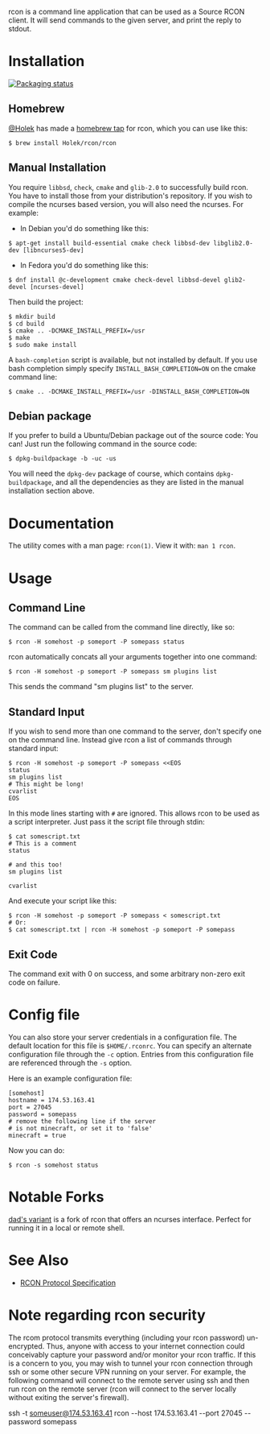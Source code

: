 rcon is a command line application that can be used as a Source RCON client.
It will send commands to the given server, and print the reply to stdout.

# Installation

[![Packaging status](https://repology.org/badge/vertical-allrepos/rcon.svg)](https://repology.org/project/rcon/versions)

## Homebrew

[@Holek](https://github.com/Holek) has made a
[homebrew tap](https://github.com/Holek/homebrew-rcon) for rcon, which you can
use like this:

```
$ brew install Holek/rcon/rcon
```

## Manual Installation

You require ```libbsd```, ```check```, ```cmake``` and ```glib-2.0```
to successfully build rcon. You have to install those from your distribution's
repository. If you wish to compile the ncurses based version, you will also need
the ncurses. For example:

- In Debian you'd do something like this:
```shell
$ apt-get install build-essential cmake check libbsd-dev libglib2.0-dev [libncurses5-dev]
```

- In Fedora you'd do something like this:
```shell
$ dnf install @c-development cmake check-devel libbsd-devel glib2-devel [ncurses-devel]
```

Then build the project:

```shell
$ mkdir build
$ cd build
$ cmake .. -DCMAKE_INSTALL_PREFIX=/usr
$ make
$ sudo make install
```

A ```bash-completion``` script is available, but not installed by default.
If you use bash completion simply specify ```INSTALL_BASH_COMPLETION=ON``` on
the cmake command line:

```shell
$ cmake .. -DCMAKE_INSTALL_PREFIX=/usr -DINSTALL_BASH_COMPLETION=ON
```

## Debian package

If you prefer to build a Ubuntu/Debian package out of the source code: You can!
Just run the following command in the source code:

```
$ dpkg-buildpackage -b -uc -us
```

You will need the `dpkg-dev` package of course, which contains
`dpkg-buildpackage`, and all the dependencies as they are listed in the manual
installation section above.

# Documentation

The utility comes with a man page: ```rcon(1)```. View it with:
```man 1 rcon```.

# Usage

## Command Line

The command can be called from the command line directly, like so:

```
$ rcon -H somehost -p someport -P somepass status
```

rcon automatically concats all your arguments together into one command:

```
$ rcon -H somehost -p someport -P somepass sm plugins list
```

This sends the command "sm plugins list" to the server.

## Standard Input

If you wish to send more than one command to the server, don't specify one on
the command line. Instead give rcon a list of commands through standard input:

```shell
$ rcon -H somehost -p someport -P somepass <<EOS
status
sm plugins list
# This might be long!
cvarlist
EOS
```

In this mode lines starting with ```#``` are ignored. This allows rcon to be
used as a script interpreter. Just pass it the script file through stdin:

```shell
$ cat somescript.txt
# This is a comment
status

# and this too!
sm plugins list

cvarlist
```

And execute your script like this:

```shell
$ rcon -H somehost -p someport -P somepass < somescript.txt
# Or:
$ cat somescript.txt | rcon -H somehost -p someport -P somepass
```

## Exit Code

The command exit with 0 on success, and some arbitrary non-zero exit code on
failure.

# Config file

You can also store your server credentials in a configuration file. The default
location for this file is ```$HOME/.rconrc```. You can specify an alternate
configuration file through the ```-c``` option. Entries from this configuration
file are referenced through the ```-s``` option.

Here is an example configuration file:

```
[somehost]
hostname = 174.53.163.41
port = 27045
password = somepass
# remove the following line if the server
# is not minecraft, or set it to 'false'
minecraft = true
```

Now you can do:

```
$ rcon -s somehost status
```

# Notable Forks

[dad's variant](https://github.com/dad98253/rcon) is a fork of rcon that offers
an ncurses interface. Perfect for running it in a local or remote shell.

# See Also

* [RCON Protocol Specification](https://developer.valvesoftware.com/wiki/Source_RCON_Protocol)

# Note regarding rcon security

The rcom protocol transmits everything (including your rcon password) un-encrypted. Thus,
anyone with access to your internet connection could conceivably capture your password and/or
monitor your rcon traffic. If this is a concern to you, you may wish to tunnel your rcon
connection through ssh or some other secure VPN running on your server. For example, the
following command will connect to the remote server using ssh and then run rcon on the remote
server (rcon will connect to the server locally without exiting the server's firewall).

ssh -t someuser@174.53.163.41 rcon --host 174.53.163.41 --port 27045 --password somepass
